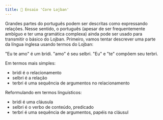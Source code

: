 ```yaml
---
title: 📝 Ensaio 'Core Lojban'
---
```


<div class="lojbo">

Grandes partes do português podem ser descritas como expressando relações. Nesse sentido, o português (apesar de ser frequentemente ambíguo e ter uma gramática complexa) ainda pode ser usado para transmitir o básico do Lojban. Primeiro, vamos tentar descrever uma parte da língua inglesa usando termos do Lojban:

"Eu te amo" é um bridi.
"amo" é seu selbri.
"Eu" e "te" compõem seu terbri.

Em termos mais simples:
* bridi é o relacionamento
* selbri é a relação
* terbri é uma sequência de argumentos no relacionamento

<!-- Reformulando em termos matemáticos:
* bridi é a expressão com uma função como `f(1,2)`
* selbri é a função `f(x,y)`
* terbri é a sequência de argumentos `1,2`
O valor de retorno da função pode ser considerado sempre como `verdadeiro`. Considere uma função `é verdade que x é menor que y`. -->

Reformulando em termos linguísticos:
* bridi é uma cláusula
* selbri é o verbo de conteúdo, predicado
* terbri é uma sequência de argumentos, papéis na cláusul